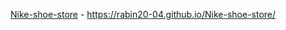 [Nike-shoe-store](https://rabin20-04.github.io/Nike-shoe-store/) -  https://rabin20-04.github.io/Nike-shoe-store/
